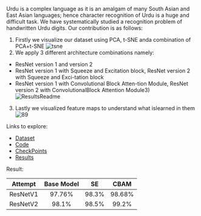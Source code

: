 Urdu is a complex language as it is an amalgam of many South Asian and East Asian languages; hence character recognition of Urdu is a huge and difficult task. We have systematically studied a recognition problem of handwritten Urdu digits. 
Our contribution is as follows:
1)  Firstly  we  visualize  our  dataset  using  PCA,  t-SNE  anda combination of PCA+t-SNE
![tsne](https://user-images.githubusercontent.com/74530146/107235825-e8262100-6a46-11eb-8ae6-0d7fe9591023.png)
2)  We apply 3 different architecture combinations namely:
* ResNet version 1 and version 2
* ResNet   version   1   with   Squeeze   and   Excitation block,  ResNet  version  2  with  Squeeze  and  Exci-tation block
* ResNet  version  1  with  Convolutional  Block  Atten-tion  Module,  ResNet  version  2  with  ConvolutionalBlock Attention Module3)  
![ResultsReadme](https://user-images.githubusercontent.com/74530146/107240364-a5b31300-6a4b-11eb-9093-c753c997bec2.png)
3) Lastly we visualized feature maps to understand what islearned in them
![89](https://user-images.githubusercontent.com/74530146/107236529-9c27ac00-6a47-11eb-8442-e32fc0420b5c.png)


Links to explore:<br>
* [Dataset](https://github.com/AamnaBhatti/CV_Project-AamnaBhatti-and-AmeeraArif/tree/main/Dataset)
* [Code](https://github.com/AamnaBhatti/CV_Project-AamnaBhatti-and-AmeeraArif/tree/main/Code)
* [CheckPoints](https://github.com/AamnaBhatti/CV_Project-AamnaBhatti-and-AmeeraArif/tree/main/CheckPoints)
* [Results](https://github.com/AamnaBhatti/CV_Project-AamnaBhatti-and-AmeeraArif/tree/main/Results)


Result:

| Attempt | Base Model | SE | CBAM |
| :-: | :-: | :-:| :-: |
| ResNetV1 |  97.76% | 98.3% | 98.68% |
| ResNetV2  |  98.1% | 98.5% | 99.2% |<br>



